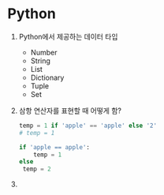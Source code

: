 # Python 

1. Python에서 제공하는 데이터 타입 

   - Number
   - String
   - List
   - Dictionary
   - Tuple
   - Set

2. 삼항 연산자를 표현할 때 어떻게 함?

   ```python
   temp = 1 if 'apple' == 'apple' else '2'
   # temp = 1
   
   if 'apple == apple':
       temp = 1
   else 
   	temp = 2
   ```

3. 

